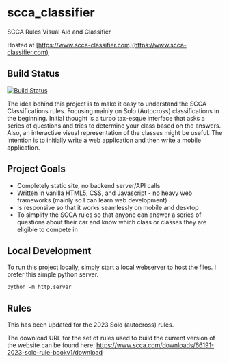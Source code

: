 # scca_classifier
SCCA Rules Visual Aid and Classifier

Hosted at [https://www.scca-classifier.com](https://www.scca-classifier.com)

## Build Status
[![Build Status](https://github.com/Bjorn248/scca_classifier/actions/workflows/build.js.yml/badge.svg)](https://github.com/Bjorn248/scca_classifier/actions/workflows/build.js.yml)

The idea behind this project is to make it easy to understand the SCCA Classifications rules.
Focusing mainly on Solo (Autocross) classifications in the beginning. Initial thought is a
turbo tax-esque interface that asks a series of questions and tries to determine your class based
on the answers. Also, an interactive visual representation of the classes might be useful. The
intention is to initially write a web application and then write a mobile application.

## Project Goals
* Completely static site, no backend server/API calls
* Written in vanilla HTML5, CSS, and Javascript - no heavy web frameworks (mainly so I can learn
web development)
* Is responsive so that it works seamlessly on mobile and desktop
* To simplify the SCCA rules so that anyone can answer a series of questions about their car and
know which class or classes they are eligible to compete in

## Local Development
To run this project locally, simply start a local webserver to host the files.
I prefer this simple python server.
```
python -m http.server
```

## Rules
This has been updated for the 2023 Solo (autocross) rules.

The download URL for the set of rules used to build the current version of the website can be found
here: https://www.scca.com/downloads/66191-2023-solo-rule-bookv1/download